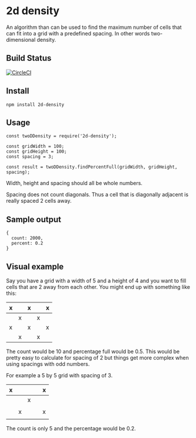 # 2d density

An algorithm than can be used to find the maximum number of cells that can fit into a grid with a predefined spacing. In other words two-dimensional density.

## Build Status
[![CircleCI](https://circleci.com/gh/nilestanner/2d-density/tree/master.svg?style=svg)](https://circleci.com/gh/nilestanner/2d-density/tree/master)

## Install

```
npm install 2d-density
```

## Usage

```
const twoDDensity = require('2d-density');

const gridWidth = 100;
const gridHeight = 100;
const spacing = 3;

const result = twoDDensity.findPercentFull(gridWidth, gridHeight, spacing);
```

Width, height and spacing should all be whole numbers.

Spacing does not count diagonals. Thus a cell that is diagonally adjacent is really spaced 2 cells away.  

## Sample output

```
{
  count: 2000,
  percent: 0.2
}
```

## Visual example

Say you have a grid with a width of 5 and a height of 4 and you want to fill cells that are 2 away from each other. You might end up with something like this:

| x |   | x |   | x |
|---|---|---|---|---|
|   | x |   | x |   |
| x |   | x |   | x |
|   | x |   | x |   |

The count would be 10 and percentage full would be 0.5. This would be pretty easy to calculate for spacing of 2 but things get more complex when using spacings with odd numbers.

For example a 5 by 5 grid with spacing of 3.

| x |   |   |   | x |
|---|---|---|---|---|
|   |   | x |   |   |
|   |   |   |   |   |
|   | x |   |   | x |
|   |   |   |   |   |

The count is only 5 and the percentage would be 0.2.
